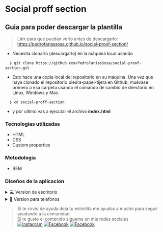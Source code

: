 # Social proff section

## Guia para poder descargar la plantilla

> Link para que puedan verlo antes de descargarlo: https://pedrofariassosa.github.io/social-proof-section/
* Necesita clonarlo (descargarlo) en la máquina local usando   
```
  $ git clone https://github.com/PedroFariasSosa/social-proof-section.git
```
* Esto hace una copia local del repositorio en su máquina.
Una vez que haya clonado el repositorio piedra-papel-tijera en Github, muévase primero a esa carpeta usando el comando de cambio de directorio en Linux, Windows y Mac.   
````
  $ cd social-proff-section
````
* y por ultimo vas a ejecutar el archivo **index.html**
### Tecnologias utilizadas

* HTML
* CSS
* Custom properties

### Metodologia

* BEM

### Diseños de la aplicacion

<details>
    <summary>💻 Version de escritorio</summary>
    
![](design/desktop-design.jpg)

</details>

<details>
  <summary>📱 Version para telefonos</summary>

  ![](design/mobile-design.jpg)

</details>

>Si te sirvio de ayuda deja tu estrellita me ayudas a mucho para seguir ayudando a la comunidad   
> Si te gusto el contenido sigueme en mis redes sociales  
<a href="https://www.instagram.com/pedro_farias10/" target="_blank"><img src="https://img.shields.io/badge/Instagram-%23E4405F.svg?&style=flat-square&logo=instagram&logoColor=white" alt="Instagram"></a>
<a href="https://www.facebook.com/profile.php?id=100032499663837" target="_blank"><img src="https://img.shields.io/badge/Facebook-%231877F2.svg?&style=flat-square&logo=facebook&logoColor=white" alt="Facebook"></a>
<a href="https://https://www.facebook.com/DreamCodeFarias" target="_blank"><img src="https://img.shields.io/badge/Facebook-%231877F2.svg?&style=flat-square&logo=facebook&logoColor=white" alt="Facebook"></a>